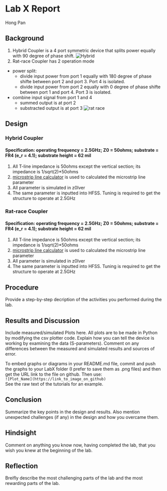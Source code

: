 # Lab X Report
Hong Pan

## Background
1. Hybrid Coupler is a 4 port symmetric device that splits power equally with 90 degree of phase shift.
![Hybrid](https://github.com/CourseReps/ECEN452-Spring2016/blob/master/Students/hongpan0507/Lab8/plotting/hybrid.jpg)
2. Rat-race Coupler has 2 operation mode
  + power split: 
      + divide input power from port 1 equally with 180 degree of phase shifte between port 2 and port 3. Port 4 is isolated.
      + divide input power from port 2 equally with 0 degree of phase shifte between port 1 and port 4. Port 3 is isolated.
  + combine input signal from port 1 and 4
      + summed output is at port 2
      + substracted output is at port 3
![rat race](https://github.com/CourseReps/ECEN452-Spring2016/blob/master/Students/hongpan0507/Lab8/plotting/rat_race.jpg)      
  
## Design
### Hybrid Coupler
#### Specification: operating frequency = 2.5GHz; Z0 = 50ohms; substrate = FR4 (e_r = 4.1); substrate height = 62 mil
1. All T-line impedance is 50ohms except the vertical section; its impedance is 1/sqrt(2)*50ohms
2. [microstrip line calculator](http://www1.sphere.ne.jp/i-lab/ilab/tool/ms_line_e.htm) is used to calculated the microstrip line parameter
3. All parameter is simulated in z0lver
4. The same parameter is inputted into HFSS. Tuning is required to get the structure to operate at 2.5GHz

### Rat-race Coupler
#### Specification: operating frequency = 2.5GHz; Z0 = 50ohms; substrate = FR4 (e_r = 4.1); substrate height = 62 mil
1. All T-line impedance is 50ohms except the vertical section; its impedance is 1/sqrt(2)*50ohms
2. [microstrip line calculator](http://www1.sphere.ne.jp/i-lab/ilab/tool/ms_line_e.htm) is used to calculated the microstrip line parameter
3. All parameter is simulated in z0lver
4. The same parameter is inputted into HFSS. Tuning is required to get the structure to operate at 2.5GHz
## Procedure
Provide a step-by-step decription of the activities you performed during the lab.

## Results and Discussion
Include measured/simulated Plots here. All plots are to be made in Python by modifying the csv plotter code. Explain how you can tell the device is working by examining the data (S-parameters). Comment on any differences between the measured and simulated results and sources of error.

To embed graphs or diagrams in your README.md file, commit and push the graphs to your LabX folder (I prefer to save them as .png files) and then get the URL link to the file on github. Then use: <br>
`![Plot_Name](https://link_to_image_on_github)` <br>
See the raw text of the tutorials for an example.

## Conclusion
Summarize the key points in the design and results. Also mention unexpected challenges (if any) in the design and how you overcame them. 

## Hindsight
Comment on anything you know now, having completed the lab, that you wish you knew at the beginning of the lab.

## Reflection
Breifly describe the most challenging parts of the lab and the most rewarding parts of the lab.
